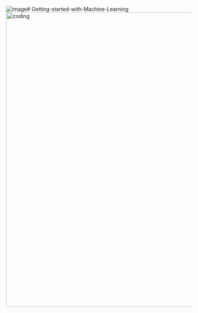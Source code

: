 ![image](https://github.com/user-attachments/assets/12aec303-3a7b-4f2a-a05b-a1b83dc99d0f)# Getting-started-with-Machine-Learning
<img align="right" alt="coding" width ="800" src="https://blog.prophix.com/wp-content/uploads/2018/11/PPX_Blog-Images_AI-Finance_SectionsCol2.jpg">

